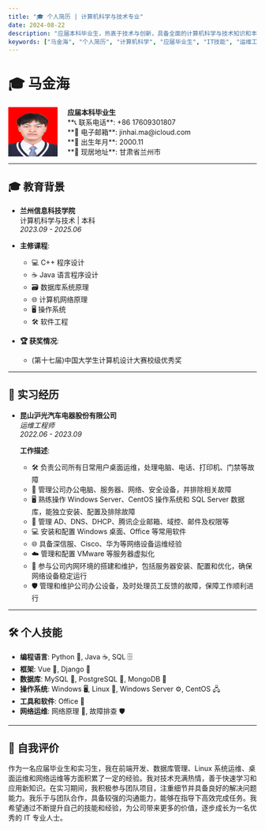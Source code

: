 ```yaml
---
title: "🎓 个人简历 | 计算机科学与技术专业"
date: 2024-08-22
description: "应届本科毕业生，热衷于技术与创新，具备全面的计算机科学与技术知识和丰富的实习经验。"
keywords: ["马金海", "个人简历", "计算机科学", "应届毕业生", "IT技能", "运维工程师"]
---
```

# 🎓 马金海

<div style="display: flex; align-items: center;">
  <img src="red.jpeg" alt="证件照" width="100" height="100" style="margin-right: 20px;"> <!-- 替换为实际的照片链接 -->
  <div>
    <strong>应届本科毕业生</strong><br>
    **📞 联系电话**: +86 17609301807<br>
    **📧 电子邮箱**: jinhai.ma@icloud.com<br>
    **🎂 出生年月**: 2000.11<br>
    **🏡 现居地址**: 甘肃省兰州市
  </div>
</div>

---

## 🎓 教育背景

- **兰州信息科技学院**  
  计算机科学与技术 | 本科  
  *2023.09 - 2025.06*

- **主修课程**:  
  - 💻 C++ 程序设计  
  - ☕ Java 语言程序设计  
  - 🗃️ 数据库系统原理  
  - 🌐 计算机网络原理  
  - 🖥️ 操作系统  
  - 🛠️ 软件工程  

- **🏆 获奖情况**:  
  - (第十七届)中国大学生计算机设计大赛校级优秀奖

---

## 💼 实习经历

- **昆山沪光汽车电器股份有限公司**  
  *运维工程师*  
  *2022.06 - 2023.09*

  **工作描述**:  
  - 🛠️ 负责公司所有日常用户桌面运维，处理电脑、电话、打印机、门禁等故障  
  - 💼 管理公司办公电脑、服务器、网络、安全设备，并排除相关故障  
  - 🖥️ 熟练操作 Windows Server、CentOS 操作系统和 SQL Server 数据库，能独立安装、配置及排除故障  
  - 📧 管理 AD、DNS、DHCP、腾讯企业邮箱、域控、邮件及权限等  
  - 💻 安装和配置 Windows 桌面、Office 等常用软件  
  - 🌐 具备深信服、Cisco、华为等网络设备运维经验  
  - ☁️ 管理和配置 VMware 等服务器虚拟化  
  - 🔧 参与公司内网环境的搭建和维护，包括服务器安装、配置和优化，确保网络设备稳定运行  
  - 🛡️ 管理和维护公司办公设备，及时处理员工反馈的故障，保障工作顺利进行

---

## 🛠️ 个人技能

- **编程语言**: Python 🐍, Java ☕, SQL 🗄️
- **框架**: Vue 🌈, Django 🦄
- **数据库**: MySQL 🐬, PostgreSQL 🐘, MongoDB 🍃
- **操作系统**: Windows 🖥️, Linux 🐧, Windows Server ⚙️, CentOS 🖧
- **工具和软件**: Office 📝
- **网络运维**: 网络原理 📡, 故障排查 🛡️

---





## 🌟 自我评价

作为一名应届毕业生和实习生，我在前端开发、数据库管理、Linux 系统运维、桌面运维和网络运维等方面积累了一定的经验。我对技术充满热情，善于快速学习和应用新知识。在实习期间，我积极参与团队项目，注重细节并具备良好的解决问题能力。我乐于与团队合作，具备较强的沟通能力，能够在指导下高效完成任务。我希望通过不断提升自己的技能和经验，为公司带来更多的价值，逐步成长为一名优秀的 IT 专业人士。
